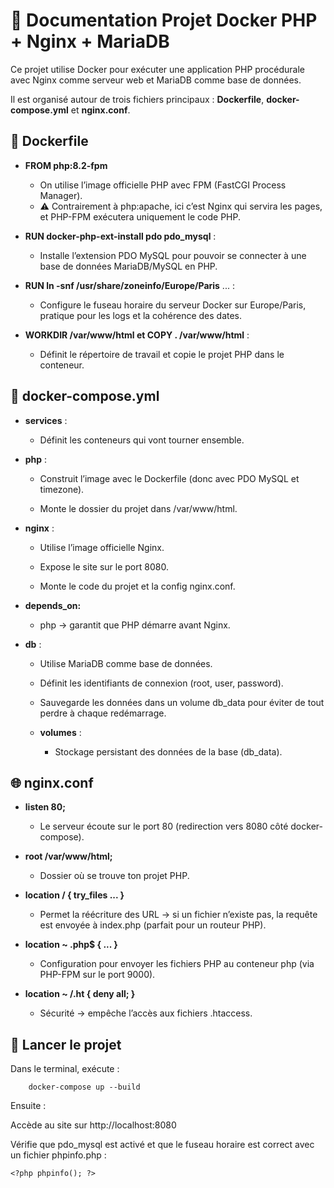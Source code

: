 # 📘 Documentation Projet Docker PHP + Nginx + MariaDB

Ce projet utilise Docker pour exécuter une application PHP procédurale avec Nginx comme serveur web et MariaDB comme base de données.


Il est organisé autour de trois fichiers principaux : **Dockerfile**, **docker-compose.yml** et **nginx.conf**.

## 🐘 Dockerfile

* **FROM php:8.2-fpm** 
    * On utilise l’image officielle PHP avec FPM (FastCGI Process Manager).  
    * ⚠️ Contrairement à php:apache, ici c’est Nginx qui servira les pages, et PHP-FPM exécutera uniquement le code PHP.


* **RUN docker-php-ext-install pdo pdo_mysql** :  
    * Installe l’extension PDO MySQL pour pouvoir se connecter à une base de données MariaDB/MySQL en PHP.  


* **RUN ln -snf /usr/share/zoneinfo/Europe/Paris** ... :  
    * Configure le fuseau horaire du serveur Docker sur Europe/Paris, pratique pour les logs et la cohérence des dates.  


* **WORKDIR /var/www/html et COPY . /var/www/html** :  
    * Définit le répertoire de travail et copie le projet PHP dans le conteneur.  


## 🐳 docker-compose.yml

* **services** : 
    * Définit les conteneurs qui vont tourner ensemble.  
  

* **php** :

    * Construit l’image avec le Dockerfile (donc avec PDO MySQL et timezone).

    * Monte le dossier du projet dans /var/www/html.
  

* **nginx** :

    * Utilise l’image officielle Nginx.

    * Expose le site sur le port 8080.

    * Monte le code du projet et la config nginx.conf.


* **depends_on:** 
    * php → garantit que PHP démarre avant Nginx.
  

* **db** :

    * Utilise MariaDB comme base de données.

    * Définit les identifiants de connexion (root, user, password).

    * Sauvegarde les données dans un volume db_data pour éviter de tout perdre à chaque redémarrage.


  * **volumes** :
    * Stockage persistant des données de la base (db_data).


## 🌐 nginx.conf

* **listen 80;** 
    * Le serveur écoute sur le port 80 (redirection vers 8080 côté docker-compose).


* **root /var/www/html;** 
    * Dossier où se trouve ton projet PHP.


* **location / { try_files ... }** 
    * Permet la réécriture des URL → si un fichier n’existe pas, la requête est envoyée à index.php (parfait pour un routeur PHP).


* **location ~ \.php$ { ... }**
    * Configuration pour envoyer les fichiers PHP au conteneur php (via PHP-FPM sur le port 9000).


* **location ~ /\.ht { deny all; }**
    * Sécurité → empêche l’accès aux fichiers .htaccess.

## 🚀 Lancer le projet

Dans le terminal, exécute :
```
    docker-compose up --build
```
Ensuite :

Accède au site sur http://localhost:8080

Vérifie que pdo_mysql est activé et que le fuseau horaire est correct avec un fichier phpinfo.php :
```
<?php phpinfo(); ?>
```
